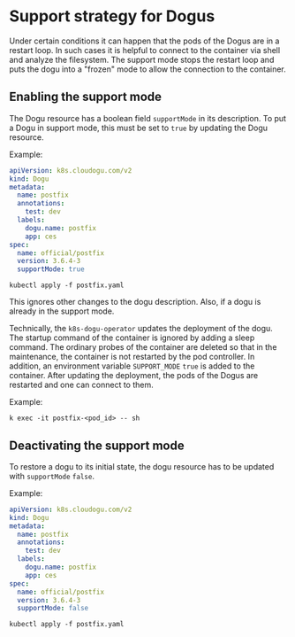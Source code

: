 # Support strategy for Dogus

Under certain conditions it can happen that the pods of the Dogus are in a restart loop.
In such cases it is helpful to connect to the container via shell and analyze the filesystem.
The support mode stops the restart loop and puts the dogu into a "frozen" mode to allow the connection to the container.

## Enabling the support mode

The Dogu resource has a boolean field `supportMode` in its description.
To put a Dogu in support mode, this must be set to `true` by updating the Dogu resource.

Example:

```yaml
apiVersion: k8s.cloudogu.com/v2
kind: Dogu
metadata:
  name: postfix
  annotations:
    test: dev
  labels:
    dogu.name: postfix
    app: ces
spec:
  name: official/postfix
  version: 3.6.4-3
  supportMode: true
```

`kubectl apply -f postfix.yaml`

This ignores other changes to the dogu description. Also, if a dogu is already in the support mode.

Technically, the `k8s-dogu-operator` updates the deployment of the dogu. The startup command of the container is
ignored by adding a sleep command. The ordinary probes of the container are deleted so that in the
maintenance, the container is not restarted by the pod controller. In addition, an environment variable `SUPPORT_MODE` 
`true` is added to the container. After updating the deployment, the pods of the Dogus are restarted and one can connect to them.

Example:

`k exec -it postfix-<pod_id> -- sh`

## Deactivating the support mode

To restore a dogu to its initial state, the dogu resource has to be updated with `supportMode` `false`.

Example:

```yaml
apiVersion: k8s.cloudogu.com/v2
kind: Dogu
metadata:
  name: postfix
  annotations:
    test: dev
  labels:
    dogu.name: postfix
    app: ces
spec:
  name: official/postfix
  version: 3.6.4-3
  supportMode: false
```

`kubectl apply -f postfix.yaml`
